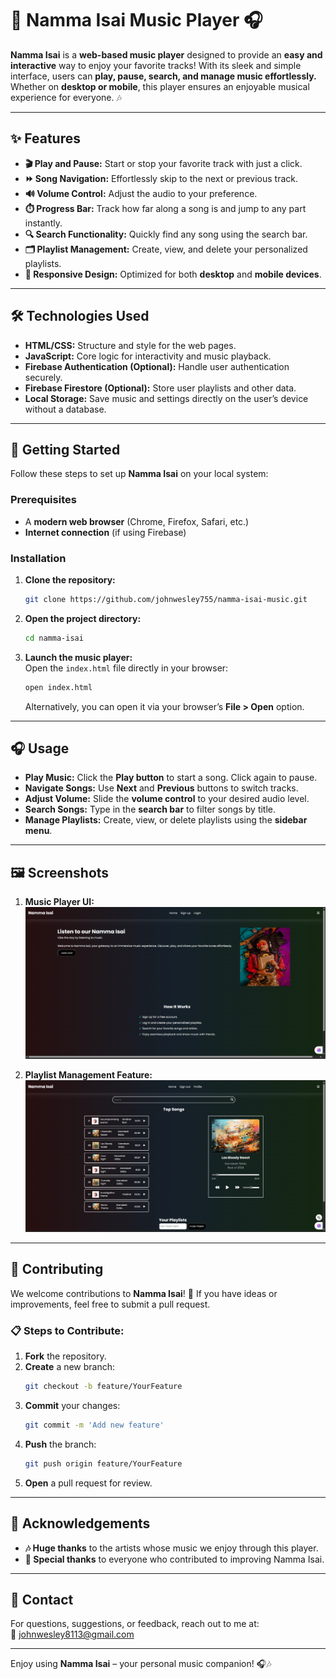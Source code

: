 # 🎵 Namma Isai Music Player 🎧

**Namma Isai** is a **web-based music player** designed to provide an **easy and interactive** way to enjoy your favorite tracks! With its sleek and simple interface, users can **play, pause, search, and manage music effortlessly.** Whether on **desktop or mobile**, this player ensures an enjoyable musical experience for everyone. 🎶  

---

## ✨ Features

- **🎬 Play and Pause:** Start or stop your favorite track with just a click.  
- **⏩ Song Navigation:** Effortlessly skip to the next or previous track.  
- **🔊 Volume Control:** Adjust the audio to your preference.  
- **⏱️ Progress Bar:** Track how far along a song is and jump to any part instantly.  
- **🔍 Search Functionality:** Quickly find any song using the search bar.  
- **🗂️ Playlist Management:** Create, view, and delete your personalized playlists.  
- **📱 Responsive Design:** Optimized for both **desktop** and **mobile devices**.  

---

## 🛠️ Technologies Used  

- **HTML/CSS:** Structure and style for the web pages.  
- **JavaScript:** Core logic for interactivity and music playback.  
- **Firebase Authentication (Optional):** Handle user authentication securely.  
- **Firebase Firestore (Optional):** Store user playlists and other data.  
- **Local Storage:** Save music and settings directly on the user’s device without a database.  

---

## 🚀 Getting Started  

Follow these steps to set up **Namma Isai** on your local system:  

### Prerequisites  

- A **modern web browser** (Chrome, Firefox, Safari, etc.)  
- **Internet connection** (if using Firebase)  

### Installation  

1. **Clone the repository:**  
   ```bash
   git clone https://github.com/johnwesley755/namma-isai-music.git
   ```  

2. **Open the project directory:**  
   ```bash
   cd namma-isai
   ```  

3. **Launch the music player:**  
   Open the `index.html` file directly in your browser:  
   ```bash
   open index.html
   ```  

   Alternatively, you can open it via your browser’s **File > Open** option.

---

## 🎧 Usage  

- **Play Music:** Click the **Play button** to start a song. Click again to pause.  
- **Navigate Songs:** Use **Next** and **Previous** buttons to switch tracks.  
- **Adjust Volume:** Slide the **volume control** to your desired audio level.  
- **Search Songs:** Type in the **search bar** to filter songs by title.  
- **Manage Playlists:** Create, view, or delete playlists using the **sidebar menu**.

---

## 🖼️ Screenshots  

1. **Music Player UI:**  
   ![Namma Isai Music Player UI](home-page.png)  

2. **Playlist Management Feature:**  
   ![Playlist Management](music-page.png)
   
---

## 🤝 Contributing  

We welcome contributions to **Namma Isai**! 🎉 If you have ideas or improvements, feel free to submit a pull request.  

### 📋 Steps to Contribute:  

1. **Fork** the repository.  
2. **Create** a new branch:  
   ```bash
   git checkout -b feature/YourFeature
   ```  
3. **Commit** your changes:  
   ```bash
   git commit -m 'Add new feature'
   ```  
4. **Push** the branch:  
   ```bash
   git push origin feature/YourFeature
   ```  
5. **Open** a pull request for review.  

---

## 🙌 Acknowledgements  

- **🎶 Huge thanks** to the artists whose music we enjoy through this player.  
- **👏 Special thanks** to everyone who contributed to improving Namma Isai.  

---

## 📩 Contact  

For questions, suggestions, or feedback, reach out to me at:  
📧 [johnwesley8113@gmail.com](mailto:johnwesley8113@gmail.com)

---

Enjoy using **Namma Isai** – your personal music companion! 🎧🎶  

